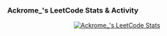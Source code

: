 ### Ackrome_'s LeetCode Stats & Activity

<p align="center">
  <a href="https://leetcode.com/Ackrome_/">
    <img 
      src="https://leetcard.jacoblin.cool/Ackrome_?theme=dark&ext=heatmap&border=4" 
      alt="Ackrome_'s LeetCode Stats"
    />
  </a>
</p>
